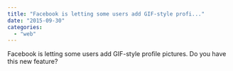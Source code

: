 ```yaml
---
title: "Facebook is letting some users add GIF-style profi..."
date: "2015-09-30"
categories: 
  - "web"
---
```


Facebook is letting some users add GIF-style profile pictures. Do you have this new feature?
